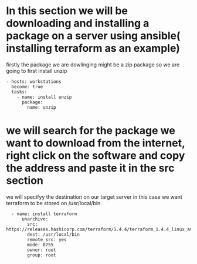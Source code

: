 # In this section we will be downloading and installing a package on a server using ansible( installing terraform as an example)
firstly the package we are dowlinging might be a zip package
so we are going to first install unzip

```
- hosts: workstations
  become: true
  tasks:
    - name: install unzip
      package:
        name: unzip
```

# we will search for the package we want to download from the internet, right click on the software and copy the address and paste it in the src section 
 
we will specifyy the destination on our target server in this case we want terraform to be stored on /usr/local/bin

```
  - name: install terraform
      unarchive:
        src: https://releases.hashicorp.com/terraform/1.4.4/terraform_1.4.4_linux_amd64.zip
        dest: /usr/local/bin
        remote_src: yes
        mode: 0755
        owner: root
        group: root

```